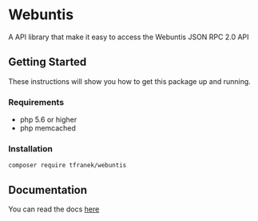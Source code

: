 # Webuntis
A API library that make it easy to access the Webuntis JSON RPC 2.0 API

## Getting Started 
These instructions will show you how to get this package up and running.

### Requirements

* php 5.6 or higher 
* php memcached

### Installation

```
composer require tfranek/webuntis
```

## Documentation

You can read the docs [here](docs/overview.md)
